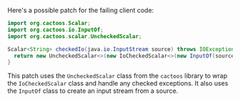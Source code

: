 Here's a possible patch for the failing client code:

```java
import org.cactoos.Scalar;
import org.cactoos.io.InputOf;
import org.cactoos.scalar.UncheckedScalar;

Scalar<String> checkedIo(java.io.InputStream source) throws IOException {
  return new UncheckedScalar<>(new IoCheckedScalar<>(new InputOf(source)));
}
```

This patch uses the `UncheckedScalar` class from the `cactoos` library to wrap the `IoCheckedScalar` class and handle any checked exceptions. It also uses the `InputOf` class to create an input stream from a source.